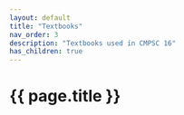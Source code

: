 ```yaml
---
layout: default
title: "Textbooks"
nav_order: 3
description: "Textbooks used in CMPSC 16"
has_children: true
---
```


# {{ page.title }}